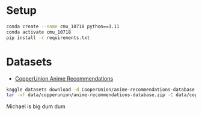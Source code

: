 # Setup

```bash
conda create --name cmu_10718 python==3.11
conda activate cmu_10718
pip install -r requirements.txt
```

# Datasets

- [CopperUnion Anime Recommendations](https://www.kaggle.com/datasets/CooperUnion/anime-recommendations-database)

```bash
kaggle datasets download -d CooperUnion/anime-recommendations-database -p data/copperunion
tar -xf data/copperunion/anime-recommendations-database.zip -C data/copperunion
```

Michael is big dum dum
